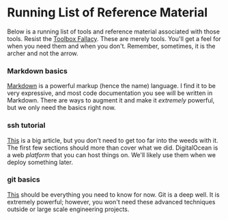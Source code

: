 # Running List of Reference Material

Below is a running list of tools and reference material associated with those tools. Resist the [Toolbox Fallacy](https://www.process.st/toolbox-fallacy/#:~:text=The%20toolbox%20fallacy%20is%20self,start%20a%20project%20without%20them.). These are merely tools. You'll get a feel for when you need them and when you don't. Remember, sometimes, it is the archer and not the arrow.

### Markdown basics
[Markdown](https://www.markdownguide.org/basic-syntax/) is a powerful markup (hence the name) language. I find it to be very expressive, and most code documentation you see will be written in Markdown. There are ways to augment it and make it _extremely_ powerful, but we only need the basics right now.

### ssh tutorial
[This](https://www.digitalocean.com/community/tutorials/ssh-essentials-working-with-ssh-servers-clients-and-keys) is a big article, but you don't need to get too far into the weeds with it. The first few sections should more than cover what we did. DigitalOcean is a web _platform_ that you can host things on. We'll likely use them when we deploy something later.


### git basics
[This](https://www.freecodecamp.org/news/learn-the-basics-of-git-in-under-10-minutes-da548267cc91/) should be everything you need to know for now. Git is a deep well. It is extremely powerful; however, you won't need these advanced techniques outside or large scale engineering projects. 